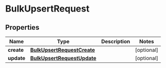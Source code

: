 
# BulkUpsertRequest

## Properties
| Name | Type | Description | Notes |
| ------------ | ------------- | ------------- | ------------- |
| **create** | [**BulkUpsertRequestCreate**](BulkUpsertRequestCreate.md) |  |  [optional] |
| **update** | [**BulkUpsertRequestUpdate**](BulkUpsertRequestUpdate.md) |  |  [optional] |



